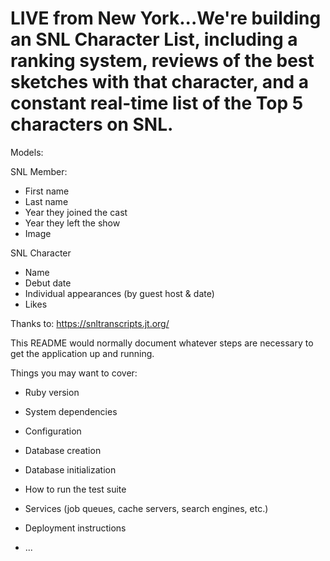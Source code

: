 # LIVE from New York...We're building an SNL Character List, including a ranking system, reviews of the best sketches with that character, and a constant real-time list of the Top 5 characters on SNL. 

Models:

SNL Member:
- First name
- Last name
- Year they joined the cast
- Year they left the show
- Image

SNL Character
- Name
- Debut date
- Individual appearances (by guest host & date)
- Likes

Thanks to: 
https://snltranscripts.jt.org/


This README would normally document whatever steps are necessary to get the
application up and running.

Things you may want to cover:

* Ruby version

* System dependencies

* Configuration

* Database creation

* Database initialization

* How to run the test suite

* Services (job queues, cache servers, search engines, etc.)

* Deployment instructions

* ...

